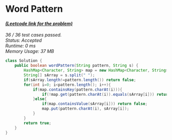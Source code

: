 # **Word Pattern**

#### [_(Leetcode link for the problem)_](https://leetcode.com/problems/word-pattern/)

_36 / 36 test cases passed.  
Status: Accepted  
Runtime: 0 ms  
Memory Usage: 37 MB_

```java
class Solution {
    public boolean wordPattern(String pattern, String s) {
        HashMap<Character, String> map = new HashMap<Character, String>();
        String[] sArray = s.split(" ");
        if(sArray.length!=pattern.length()) return false;
        for(int i=0; i<pattern.length(); i++){
            if(map.containsKey(pattern.charAt(i))){
                if(!map.get(pattern.charAt(i)).equals(sArray[i])) return false;
            }else{
                if(map.containsValue(sArray[i])) return false;
                map.put(pattern.charAt(i), sArray[i]);
            }
        }
        return true;
    }
}
```
